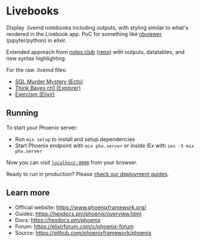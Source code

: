 # Livebooks

Display .livemd notebooks including outputs, with styling similar to what's rendered in the Livebook app. PoC for something like [nbviewer](https://nbviewer.org/) (jupyter/python) in elixir.

Extended approach from [notes.club](https://notes.club) ([repo](https://github.com/notesclub/notesclub)) with outputs, datatables, and new syntax highlighting.

For the raw .livemd files:
- [SQL Murder Mystery (Ecto)](https://github.com/lgdollos/livebooks/priv/static/livemd/sql.livemd)
- [Think Bayes ch1 (Explorer)](https://github.com/lgdollos/livebooks/priv/static/livemd/bayes.livemd)
- [Exercism (Elixir)](https://github.com/lgdollos/livebooks/priv/static/livemd/exercism.livemd)

## Running
To start your Phoenix server:

  * Run `mix setup` to install and setup dependencies
  * Start Phoenix endpoint with `mix phx.server` or inside IEx with `iex -S mix phx.server`

Now you can visit [`localhost:4000`](http://localhost:4000) from your browser.

Ready to run in production? Please [check our deployment guides](https://hexdocs.pm/phoenix/deployment.html).

## Learn more

  * Official website: https://www.phoenixframework.org/
  * Guides: https://hexdocs.pm/phoenix/overview.html
  * Docs: https://hexdocs.pm/phoenix
  * Forum: https://elixirforum.com/c/phoenix-forum
  * Source: https://github.com/phoenixframework/phoenix
